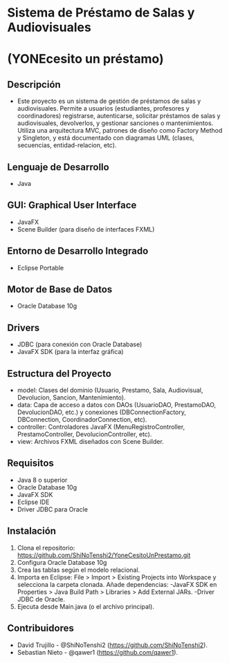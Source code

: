 # Sistema de Préstamo de Salas y Audiovisuales
# (YONEcesito un préstamo)
## Descripción
- Este proyecto es un sistema de gestión de préstamos de salas y audiovisuales. Permite a usuarios (estudiantes, profesores y coordinadores) registrarse, autenticarse, solicitar préstamos de salas y audiovisuales, devolverlos, y gestionar sanciones o mantenimientos. Utiliza una arquitectura MVC, patrones de diseño como Factory Method y Singleton, y está documentado con diagramas UML (clases, secuencias, entidad-relacion, etc).

## Lenguaje de Desarrollo
- Java

## GUI: Graphical User Interface
- JavaFX
- Scene Builder (para diseño de interfaces FXML)

## Entorno de Desarrollo Integrado
- Eclipse Portable

## Motor de Base de Datos
- Oracle Database 10g

## Drivers
- JDBC (para conexión con Oracle Database)
- JavaFX SDK (para la interfaz gráfica)

## Estructura del Proyecto
- model: Clases del dominio (Usuario, Prestamo, Sala, Audiovisual, Devolucion, Sancion, Mantenimiento).
- data: Capa de acceso a datos con DAOs (UsuarioDAO, PrestamoDAO, DevolucionDAO, etc.) y conexiones (DBConnectionFactory, DBConnection, CoordinadorConnection, etc).
- controller: Controladores JavaFX (MenuRegistroController, PrestamoController, DevolucionController, etc).
- view: Archivos FXML diseñados con Scene Builder.

## Requisitos
- Java 8 o superior
- Oracle Database 10g 
- JavaFX SDK
- Eclipse IDE 
- Driver JDBC para Oracle 

## Instalación

1) Clona el repositorio: https://github.com/ShiNoTenshi2/YoneCesitoUnPrestamo.git
2) Configura Oracle Database 10g
3) Crea las tablas según el modelo relacional.
4) Importa en Eclipse:
File > Import > Existing Projects into Workspace y selecciona la carpeta clonada.
Añade dependencias:
-JavaFX SDK en Properties > Java Build Path > Libraries > Add External JARs.
-Driver JDBC de Oracle.
5) Ejecuta desde Main.java (o el archivo principal).

## Contribuidores
- David Trujillo - @ShiNoTenshi2 (https://github.com/ShiNoTenshi2).
- Sebastian Nieto - @qawer1 (https://github.com/qawer1).
